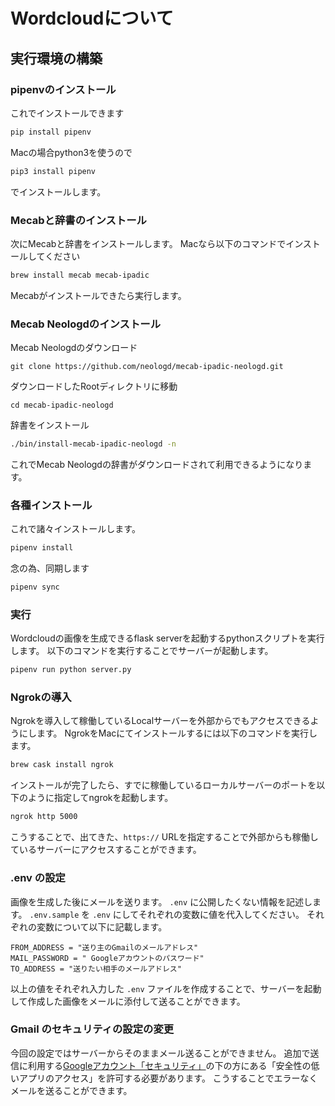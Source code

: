 # Wordcloudについて

## 実行環境の構築

### pipenvのインストール

これでインストールできます

```sh
pip install pipenv
```

Macの場合python3を使うので

```sh
pip3 install pipenv
```

でインストールします。

### Mecabと辞書のインストール

次にMecabと辞書をインストールします。
Macなら以下のコマンドでインストールしてください

```sh
brew install mecab mecab-ipadic
```

Mecabがインストールできたら実行します。

### Mecab Neologdのインストール

Mecab Neologdのダウンロード

```
git clone https://github.com/neologd/mecab-ipadic-neologd.git
```

ダウンロードしたRootディレクトリに移動

```
cd mecab-ipadic-neologd
```

辞書をインストール

```sh
./bin/install-mecab-ipadic-neologd -n
```

これでMecab Neologdの辞書がダウンロードされて利用できるようになります。

### 各種インストール

これで諸々インストールします。

```sh
pipenv install
```

念の為、同期します

```sh
pipenv sync
```

### 実行

Wordcloudの画像を生成できるflask serverを起動するpythonスクリプトを実行します。
以下のコマンドを実行することでサーバーが起動します。

```sh
pipenv run python server.py
```

### Ngrokの導入

Ngrokを導入して稼働しているLocalサーバーを外部からでもアクセスできるようにします。
NgrokをMacにてインストールするには以下のコマンドを実行します。

```sh
brew cask install ngrok
```

インストールが完了したら、すでに稼働しているローカルサーバーのポートを以下のように指定してngrokを起動します。

```sh
ngrok http 5000
```

こうすることで、出てきた、`https://` URLを指定することで外部からも稼働しているサーバーにアクセスすることができます。

### .env の設定

画像を生成した後にメールを送ります。
`.env` に公開したくない情報を記述します。
`.env.sample` を `.env` にしてそれぞれの変数に値を代入してください。
それぞれの変数について以下に記載します。

```
FROM_ADDRESS = "送り主のGmailのメールアドレス"
MAIL_PASSWORD = " Googleアカウントのパスワード"
TO_ADDRESS = "送りたい相手のメールアドレス"
```

以上の値をそれぞれ入力した `.env` ファイルを作成することで、サーバーを起動して作成した画像をメールに添付して送ることができます。

### Gmail のセキュリティの設定の変更

今回の設定ではサーバーからそのままメール送ることができません。
追加で送信に利用する[Googleアカウント「セキュリティ」](https://myaccount.google.com/security)の下の方にある「安全性の低いアプリのアクセス」を許可する必要があります。
こうすることでエラーなくメールを送ることができます。